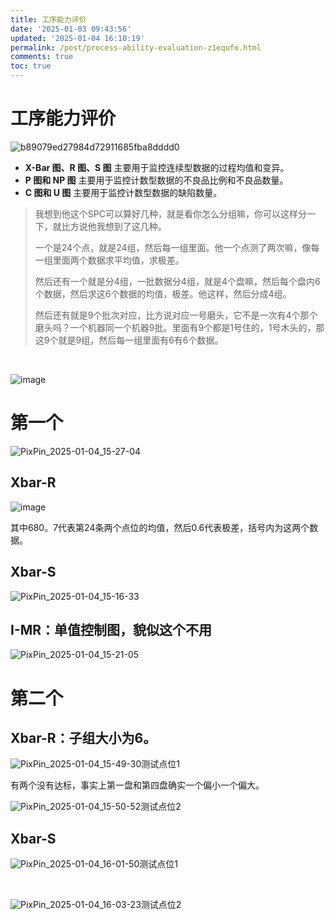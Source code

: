 ```yaml
---
title: 工序能力评价
date: '2025-01-03 09:43:56'
updated: '2025-01-04 16:10:19'
permalink: /post/process-ability-evaluation-z1equfo.html
comments: true
toc: true
---
```


# 工序能力评价

​![b89079ed27984d72911685fba8dddd0](assets/b89079ed27984d72911685fba8dddd0-20250104153130-ybk8g7r.png)​

* **X-Bar 图、R 图、S 图** 主要用于监控连续型数据的过程均值和变异。
* **P 图和 NP 图** 主要用于监控计数型数据的不良品比例和不良品数量。
* **C 图和 U 图** 主要用于监控计数型数据的缺陷数量。

> 我想到他这个SPC可以算好几种，就是看你怎么分组嘛，你可以这样分一下，就比方说他我想到了这几种。
>
> 一个是24个点，就是24组，然后每一组里面。他一个点测了两次嘛，像每一组里面两个数据求平均值，求极差。
>
> 然后还有一个就是分4组，一批数据分4组，就是4个盘嘛，然后每个盘内6个数据，然后求这6个数据的均值，极差。他这样，然后分成4组。
>
> 然后还有就是9个批次对应，比方说对应一号磨头，它不是一次有4个那个磨头吗？一个机器同一个机器9批。里面有9个都是1号住的，1号木头的，那这9个就是9组，然后每一组里面有6有6个数据。

‍

​![image](assets/image-20250104154112-r236wey.png)​

# 第一个

​![PixPin_2025-01-04_15-27-04](assets/PixPin_2025-01-04_15-27-04-20250104152717-j1smtnl.png)​

## Xbar-R

​![image](assets/image-20250104151559-wkw7ldt.png)​

其中680。7代表第24条两个点位的均值，然后0.6代表极差，括号内为这两个数据。

## Xbar-S

​![PixPin_2025-01-04_15-16-33](assets/PixPin_2025-01-04_15-16-33-20250104151638-zqfycks.png)​

## I-MR：单值控制图，貌似这个不用

​![PixPin_2025-01-04_15-21-05](assets/PixPin_2025-01-04_15-21-05-20250104152110-s3qkhij.png)​

# 第二个

## Xbar-R：子组大小为6。

​![PixPin_2025-01-04_15-49-30](assets/PixPin_2025-01-04_15-49-30-20250104154935-trnm4ek.png)测试点位1

有两个没有达标，事实上第一盘和第四盘确实一个偏小一个偏大。

​![PixPin_2025-01-04_15-50-52](assets/PixPin_2025-01-04_15-50-52-20250104155053-8nhnawa.png)测试点位2

## Xbar-S

​![PixPin_2025-01-04_16-01-50](assets/PixPin_2025-01-04_16-01-50-20250104160154-7zdh3jq.png)​测试点位1

‍

​![PixPin_2025-01-04_16-03-23](assets/PixPin_2025-01-04_16-03-23-20250104160324-ip877na.png)测试点位2

